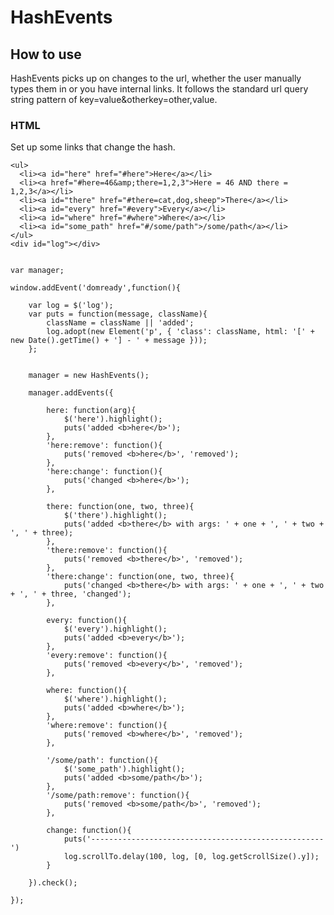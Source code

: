 HashEvents
==========

How to use
----------

HashEvents picks up on changes to the url, whether the user manually types them in or you have internal links.  It follows the standard url query string pattern of key=value&otherkey=other,value.

### HTML

Set up some links that change the hash.

    <ul>
      <li><a id="here" href="#here">Here</a></li>
      <li><a href="#here=46&amp;there=1,2,3">Here = 46 AND there = 1,2,3</a></li>
      <li><a id="there" href="#there=cat,dog,sheep">There</a></li>
      <li><a id="every" href="#every">Every</a></li>
      <li><a id="where" href="#where">Where</a></li>
      <li><a id="some_path" href="#/some/path">/some/path</a></li>
    </ul>
    <div id="log"></div>


    var manager;

    window.addEvent('domready',function(){
		
    	var log = $('log');
    	var puts = function(message, className){
    		className = className || 'added';
    		log.adopt(new Element('p', { 'class': className, html: '[' + new Date().getTime() + '] - ' + message }));
    	};
	
	
    	manager = new HashEvents();
	
    	manager.addEvents({
		
    		here: function(arg){
    			$('here').highlight();
    			puts('added <b>here</b>');
    		},
    		'here:remove': function(){
    			puts('removed <b>here</b>', 'removed');
    		},
    		'here:change': function(){
    			puts('changed <b>here</b>');
    		},
		
    		there: function(one, two, three){
    			$('there').highlight();
    			puts('added <b>there</b> with args: ' + one + ', ' + two + ', ' + three);
    		},
    		'there:remove': function(){
    			puts('removed <b>there</b>', 'removed');
    		},
    		'there:change': function(one, two, three){
    			puts('changed <b>there</b> with args: ' + one + ', ' + two + ', ' + three, 'changed');
    		},
		
    		every: function(){
    			$('every').highlight();
    			puts('added <b>every</b>');
    		},
    		'every:remove': function(){
    			puts('removed <b>every</b>', 'removed');
    		},
		
    		where: function(){
    			$('where').highlight();
    			puts('added <b>where</b>');
    		},
    		'where:remove': function(){
    			puts('removed <b>where</b>', 'removed');
    		},
		
    		'/some/path': function(){
    			$('some_path').highlight();
    			puts('added <b>some/path</b>');
    		},
    		'/some/path:remove': function(){
    			puts('removed <b>some/path</b>', 'removed');
    		},
		
    		change: function(){
    			puts('----------------------------------------------------')
    			log.scrollTo.delay(100, log, [0, log.getScrollSize().y]);
    		}
		
    	}).check();
	
    });